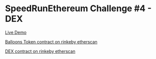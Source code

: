 # SpeedRunEthereum Challenge #4 - DEX

[Live Demo](https://unsuitable-hearing.surge.sh/)

[Balloons Token contract on rinkeby etherscan](https://rinkeby.etherscan.io/address/0x98f9F884A48C0CAaf7D4D0cd53e09f4Ab43ef8fb)

[DEX contract on rinkeby etherscan](https://rinkeby.etherscan.io/address/0xed34A5205f4e1AA14ca3350C5474dAC952ff9E75)
